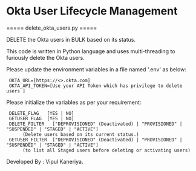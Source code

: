 # Okta User Lifecycle Management

===== delete_okta_users.py =====

DELETE the Okta users in BULK based on its status.

This code is written in Python language and uses multi-threading to furiously delete the Okta users.

Please update the environment variables in a file named '.env' as below:

     OKTA_URL=[https://<>.okta.com]
     OKTA_API_TOKEN=[Use your API Token which has privilege to delete users ]

Please initialize the variables as per your requirement:

     DELETE_FLAG   [YES | NO]
     GETUSER_FLAG  [YES | NO]
     DELETE_FILTER   ["DEPROVISIONED" (Deactivated) | "PROVISIONED" | "SUSPENDED" | "STAGED" | "ACTIVE"]
          (Delete users based on its current status.)
     GETUSER_FILTER  ["DEPROVISIONED" (Deactivated) | "PROVISIONED" | "SUSPENDED" | "STAGED" | "ACTIVE"]
          (to list all Staged users before deleting or activating users)

Developed By : Vipul Kaneriya.
